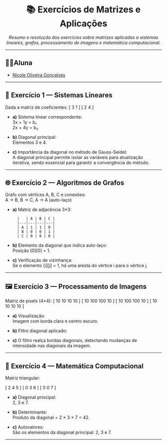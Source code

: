 <h1 align="center">📚 Exercícios de Matrizes e Aplicações</h1>

<p align="center">
  <em>Resumo e resolução dos exercícios sobre matrizes aplicadas a sistemas lineares, grafos, processamento de imagens e matemática computacional.</em>
</p>

---
## 👩‍🎓Aluna
- [Nicole Oliveira Gonçalves](https://github.com/NicoleOG12)
---

## 🧮 Exercício 1 — Sistemas Lineares

Dada a matriz de coeficientes:
[ 3 1 ]
[ 2 4 ]


- **a)** Sistema linear correspondente:  
  3x + 1y = b₁  
  2x + 4y = b₂  

- **b)** Diagonal principal:  
  Elementos 3 e 4.

- **c)** Importância da diagonal no método de Gauss-Seidel:  
  A diagonal principal permite isolar as variáveis para atualização iterativa, sendo essencial para garantir a convergência do método.

---

## 🌐 Exercício 2 — Algoritmos de Grafos

Grafo com vértices A, B, C e conexões:  
A → B, B → C, A → A (auto-laço)

- **a)** Matriz de adjacência 3×3:

        |   | A | B | C |
        |---|---|---|---|
        | A | 1 | 1 | 0 |
        | B | 0 | 0 | 1 |
        | C | 0 | 0 | 0 |

- **b)** Elemento da diagonal que indica auto-laço:  
  Posição [0][0] = 1.

- **c)** Verificação de vizinhança:  
  Se o elemento [i][j] = 1, há uma aresta do vértice i para o vértice j.

---

## 🖼️ Exercício 3 — Processamento de Imagens

Matriz de pixels (4×4):
[ 10 10 10 10 ]
[ 10 100 100 10 ]
[ 10 100 100 10 ]
[ 10 10 10 10 ]

- **a)** Visualização:  
  Imagem com borda clara e centro escuro.

- **b)** Filtro diagonal aplicado:


- **c)** O filtro realça bordas diagonais, detectando mudanças de intensidade nas diagonais da imagem.

---

## 📐 Exercício 4 — Matemática Computacional

Matriz triangular:

[ 2 4 5 ]
[ 0 3 6 ]
[ 0 0 7 ]


- **a)** Diagonal principal:  
  2, 3 e 7.

- **b)** Determinante:  
  Produto da diagonal = 2 × 3 × 7 = 42.

- **c)** Autovalores:  
  São os elementos da diagonal principal: 2, 3 e 7.

---


